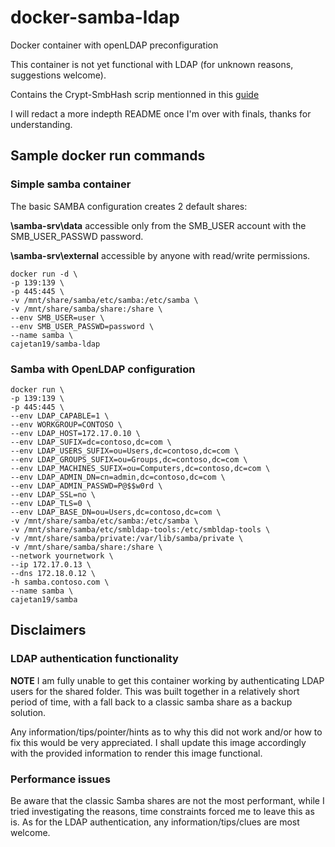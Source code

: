 # docker-samba-ldap
Docker container with openLDAP preconfiguration

This container is not yet functional with LDAP (for unknown reasons, suggestions welcome).

Contains the Crypt-SmbHash scrip mentionned in this [guide](https://spredzy.wordpress.com/2013/08/30/samba-standalone-openldap/)

I will redact a more indepth README once I'm over with finals, thanks for understanding.

## Sample docker run commands

### Simple samba container
The basic SAMBA configuration creates 2 default shares:

**\\samba-srv\data** accessible only from the SMB_USER account with the SMB_USER_PASSWD password.

**\\samba-srv\external** accessible by anyone with read/write permissions.

```
docker run -d \
-p 139:139 \
-p 445:445 \
-v /mnt/share/samba/etc/samba:/etc/samba \
-v /mnt/share/samba/share:/share \
--env SMB_USER=user \
--env SMB_USER_PASSWD=password \
--name samba \
cajetan19/samba-ldap
```

### Samba with OpenLDAP configuration
```
docker run \
-p 139:139 \
-p 445:445 \
--env LDAP_CAPABLE=1 \
--env WORKGROUP=CONTOSO \
--env LDAP_HOST=172.17.0.10 \
--env LDAP_SUFIX=dc=contoso,dc=com \
--env LDAP_USERS_SUFIX=ou=Users,dc=contoso,dc=com \
--env LDAP_GROUPS_SUFIX=ou=Groups,dc=contoso,dc=com \
--env LDAP_MACHINES_SUFIX=ou=Computers,dc=contoso,dc=com \
--env LDAP_ADMIN_DN=cn=admin,dc=contoso,dc=com \
--env LDAP_ADMIN_PASSWD=P@$$w0rd \
--env LDAP_SSL=no \
--env LDAP_TLS=0 \
--env LDAP_BASE_DN=ou=Users,dc=contoso,dc=com \
-v /mnt/share/samba/etc/samba:/etc/samba \
-v /mnt/share/samba/etc/smbldap-tools:/etc/smbldap-tools \
-v /mnt/share/samba/private:/var/lib/samba/private \
-v /mnt/share/samba/share:/share \
--network yournetwork \
--ip 172.17.0.13 \
--dns 172.18.0.12 \
-h samba.contoso.com \
--name samba \
cajetan19/samba
```

## Disclaimers

### LDAP authentication functionality

**NOTE** I am fully unable to get this container working by authenticating LDAP users for the shared folder. This was built together in a relatively short period of time, with a fall back to a classic samba share as a backup solution.

Any information/tips/pointer/hints as to why this did not work and/or how to fix this would be very appreciated. I shall update this image accordingly with the provided information to render this image functional.

### Performance issues

Be aware that the classic Samba shares are not the most performant, while I tried investigating the reasons, time constraints forced me to leave this as is. As for the LDAP authentication, any information/tips/clues are most welcome.

